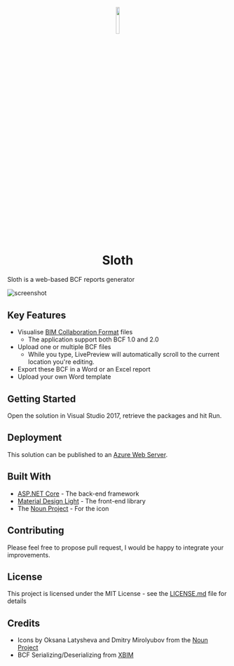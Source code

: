 
<p align="center"><img width=12.5% src="https://github.com/simonmoreau/Sloth/blob/master/Images/sloth.png"></p>
<h1 align="center">
  <br>
  Sloth
  <br>
</h1>

Sloth is a web-based BCF reports generator

![screenshot](https://github.com/simonmoreau/Sloth/blob/master/Images/uploadBCF.gif)

## Key Features

* Visualise [BIM Collaboration Format](http://www.buildingsmart-tech.org/specifications/bcf-releases) files
  - The application support both BCF 1.0 and 2.0
* Upload one or multiple BCF files
  - While you type, LivePreview will automatically scroll to the current location you're editing.
* Export these BCF in a Word or an Excel report
* Upload your own Word template

## Getting Started

Open the solution in Visual Studio 2017, retrieve the packages and hit Run.

## Deployment

This solution can be published to an [Azure Web Server](azure.microsoft.com).

## Built With

* [ASP.NET Core](https://www.microsoft.com/net/core#windowsvs2017) - The back-end framework
* [Material Design Light](https://getmdl.io/) - The front-end library
* The [Noun Project](https://thenounproject.com) - For the icon

## Contributing

Please feel free to propose pull request, I would be happy to integrate your improvements.

## License

This project is licensed under the MIT License - see the [LICENSE.md](LICENSE.md) file for details

## Credits

* Icons by Oksana Latysheva and Dmitry Mirolyubov from the [Noun Project](https://thenounproject.com)
* BCF Serializing/Deserializing from [XBIM](https://github.com/xBimTeam/XbimBCF)
